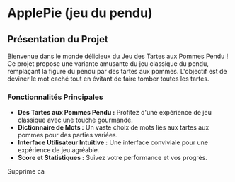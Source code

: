 # ApplePie (jeu du pendu)

## Présentation du Projet

Bienvenue dans le monde délicieux du Jeu des Tartes aux Pommes Pendu ! Ce projet propose une variante amusante du jeu classique du pendu, remplaçant la figure du pendu par des tartes aux pommes. L'objectif est de deviner le mot caché tout en évitant de faire tomber toutes les tartes.

### Fonctionnalités Principales

- **Des Tartes aux Pommes Pendu :** Profitez d'une expérience de jeu classique avec une touche gourmande.
- **Dictionnaire de Mots :** Un vaste choix de mots liés aux tartes aux pommes pour des parties variées.
- **Interface Utilisateur Intuitive :** Une interface conviviale pour une expérience de jeu agréable.
- **Score et Statistiques :** Suivez votre performance et vos progrès.


Supprime ca
